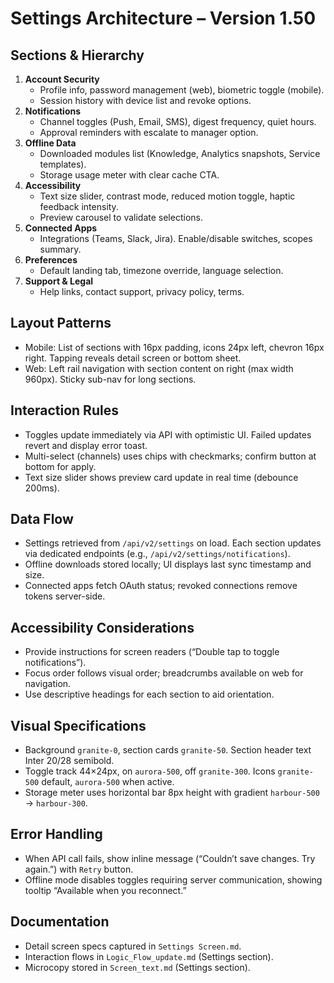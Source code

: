 # Settings Architecture – Version 1.50

## Sections & Hierarchy
1. **Account Security**
   - Profile info, password management (web), biometric toggle (mobile).
   - Session history with device list and revoke options.
2. **Notifications**
   - Channel toggles (Push, Email, SMS), digest frequency, quiet hours.
   - Approval reminders with escalate to manager option.
3. **Offline Data**
   - Downloaded modules list (Knowledge, Analytics snapshots, Service templates).
   - Storage usage meter with clear cache CTA.
4. **Accessibility**
   - Text size slider, contrast mode, reduced motion toggle, haptic feedback intensity.
   - Preview carousel to validate selections.
5. **Connected Apps**
   - Integrations (Teams, Slack, Jira). Enable/disable switches, scopes summary.
6. **Preferences**
   - Default landing tab, timezone override, language selection.
7. **Support & Legal**
   - Help links, contact support, privacy policy, terms.

## Layout Patterns
- Mobile: List of sections with 16px padding, icons 24px left, chevron 16px right. Tapping reveals detail screen or bottom sheet.
- Web: Left rail navigation with section content on right (max width 960px). Sticky sub-nav for long sections.

## Interaction Rules
- Toggles update immediately via API with optimistic UI. Failed updates revert and display error toast.
- Multi-select (channels) uses chips with checkmarks; confirm button at bottom for apply.
- Text size slider shows preview card update in real time (debounce 200ms).

## Data Flow
- Settings retrieved from `/api/v2/settings` on load. Each section updates via dedicated endpoints (e.g., `/api/v2/settings/notifications`).
- Offline downloads stored locally; UI displays last sync timestamp and size.
- Connected apps fetch OAuth status; revoked connections remove tokens server-side.

## Accessibility Considerations
- Provide instructions for screen readers (“Double tap to toggle notifications”).
- Focus order follows visual order; breadcrumbs available on web for navigation.
- Use descriptive headings for each section to aid orientation.

## Visual Specifications
- Background `granite-0`, section cards `granite-50`. Section header text Inter 20/28 semibold.
- Toggle track 44×24px, on `aurora-500`, off `granite-300`. Icons `granite-500` default, `aurora-500` when active.
- Storage meter uses horizontal bar 8px height with gradient `harbour-500` → `harbour-300`.

## Error Handling
- When API call fails, show inline message (“Couldn’t save changes. Try again.”) with `Retry` button.
- Offline mode disables toggles requiring server communication, showing tooltip “Available when you reconnect.”

## Documentation
- Detail screen specs captured in `Settings Screen.md`.
- Interaction flows in `Logic_Flow_update.md` (Settings section).
- Microcopy stored in `Screen_text.md` (Settings section).
